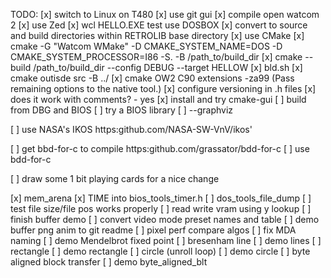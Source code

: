 TODO:
 [x] switch to Linux on T480
 [x] use git gui
 [x] compile open watcom 2
 [x] use Zed
 [x] wcl HELLO.EXE test use DOSBOX
 [x] convert to source and build directories within RETROLIB base directory
 [x] use CMake
 [x] cmake -G "Watcom WMake" -D CMAKE_SYSTEM_NAME=DOS -D CMAKE_SYSTEM_PROCESSOR=I86 -S. -B /path_to/build_dir
 [x] cmake --build /path_to/build_dir --config DEBUG --target HELLOW
 [x] bld.sh
 [x] cmake outisde src -B ../
 [x] cmake OW2 C90 extensions -za99 (Pass remaining options to the native tool.)
 [x] configure versioning in .h files
 [x] does it work with comments? - yes
 [x] install and try cmake-gui
 [ ] build from DBG and BIOS
 [ ] try a BIOS library
 [ ] --graphviz

 [ ] use NASA's IKOS https:github.com/NASA-SW-VnV/ikos'

 [ ] get bbd-for-c to compile https:github.com/grassator/bdd-for-c
 [ ] use bdd-for-c

 [ ] draw some 1 bit playing cards for a nice change

 [x] mem_arena
 [x] TIME into bios_tools_timer.h
 [ ] dos_tools_file_dump
 [ ] test file size/file pos works properly
 [ ] read write vram using y lookup
 [ ] finish buffer demo
 [ ] convert video mode preset names and table
 [ ] demo buffer png anim to git readme
 [ ] pixel perf compare algos
 [ ] fix MDA naming
 [ ] demo Mendelbrot fixed point
 [ ] bresenham line
 [ ] demo lines
 [ ] rectangle
 [ ] demo rectangle
 [ ] circle (unroll loop)
 [ ] demo circle
 [ ] byte aligned block transfer
 [ ] demo byte_aligned_blt
